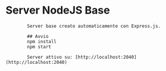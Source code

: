 # Server NodeJS Base
            
            Server base creato automaticamente con Express.js.
            
            ## Avvio
            npm install
            npm start
            
            Server attivo su: [http://localhost:2040](http://localhost:2040)